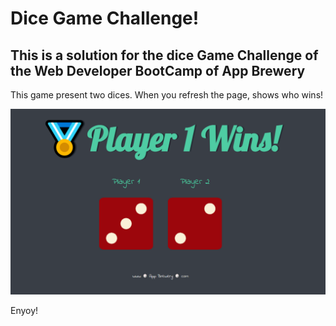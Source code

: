# Dice Game Challenge!

## This is a solution for the dice Game Challenge of the Web Developer BootCamp of App Brewery

This game present two dices. When you refresh the page, shows who wins!

![](images/capture_site.png)

Enyoy!